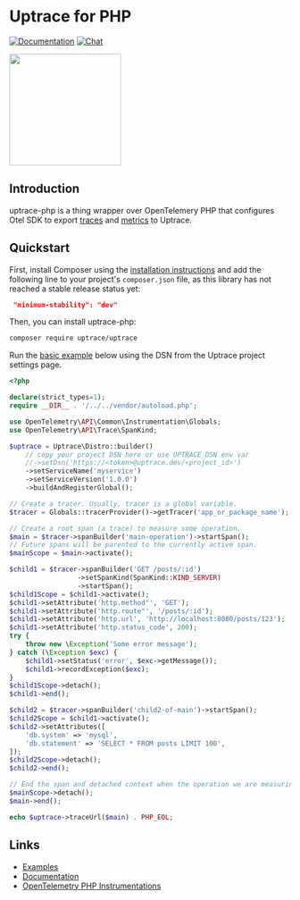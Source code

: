 # Uptrace for PHP

[![Documentation](https://img.shields.io/badge/uptrace-documentation-informational)](https://uptrace.dev/get/opentelemetry-php.html)
[![Chat](https://img.shields.io/badge/-telegram-red?color=white&logo=telegram&logoColor=black)](https://t.me/uptrace)

<a href="https://uptrace.dev/get/opentelemetry-php.html">
  <img src="https://uptrace.dev/get/devicon/php-original.svg" height="200px" />
</a>

## Introduction

uptrace-php is a thing wrapper over OpenTelemery PHP that configures Otel SDK to export
[traces](https://uptrace.dev/opentelemetry/distributed-tracing.html) and
[metrics](https://uptrace.dev/opentelemetry/metrics.html) to Uptrace.

## Quickstart

First, install Composer using the
[installation instructions](https://getcomposer.org/doc/00-intro.md#installation-linux-unix-macos)
and add the following line to your project's `composer.json` file, as this library has not reached a
stable release status yet:

```json
 "minimum-stability": "dev"
```

Then, you can install uptrace-php:

```bash
composer require uptrace/uptrace
```

Run the [basic example](example/basic) below using the DSN from the Uptrace project settings page.

```php
<?php

declare(strict_types=1);
require __DIR__ . '/../../vendor/autoload.php';

use OpenTelemetry\API\Common\Instrumentation\Globals;
use OpenTelemetry\API\Trace\SpanKind;

$uptrace = Uptrace\Distro::builder()
    // copy your project DSN here or use UPTRACE_DSN env var
    //->setDsn('https://<token>@uptrace.dev/<project_id>')
    ->setServiceName('myservice')
    ->setServiceVersion('1.0.0')
    ->buildAndRegisterGlobal();

// Create a tracer. Usually, tracer is a global variable.
$tracer = Globals::tracerProvider()->getTracer('app_or_package_name');

// Create a root span (a trace) to measure some operation.
$main = $tracer->spanBuilder('main-operation')->startSpan();
// Future spans will be parented to the currently active span.
$mainScope = $main->activate();

$child1 = $tracer->spanBuilder('GET /posts/:id')
                 ->setSpanKind(SpanKind::KIND_SERVER)
                 ->startSpan();
$child1Scope = $child1->activate();
$child1->setAttribute('http.method"', 'GET');
$child1->setAttribute('http.route"', '/posts/:id');
$child1->setAttribute('http.url', 'http://localhost:8080/posts/123');
$child1->setAttribute('http.status_code', 200);
try {
    throw new \Exception('Some error message');
} catch (\Exception $exc) {
    $child1->setStatus('error', $exc->getMessage());
    $child1->recordException($exc);
}
$child1Scope->detach();
$child1->end();

$child2 = $tracer->spanBuilder('child2-of-main')->startSpan();
$child2Scope = $child1->activate();
$child2->setAttributes([
    'db.system' => 'mysql',
    'db.statement' => 'SELECT * FROM posts LIMIT 100',
]);
$child2Scope->detach();
$child2->end();

// End the span and detached context when the operation we are measuring is done.
$mainScope->detach();
$main->end();

echo $uptrace->traceUrl($main) . PHP_EOL;
```

## Links

- [Examples](example)
- [Documentation](https://uptrace.dev/get/opentelemetry-php.html)
- [OpenTelemetry PHP Instrumentations](https://uptrace.dev/opentelemetry/instrumentations/?lang=php)
